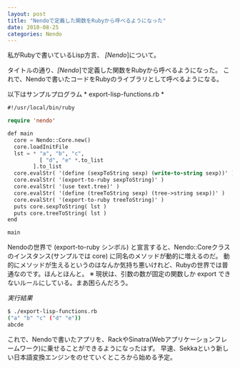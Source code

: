 ```yaml
---
layout: post
title: "Nendoで定義した関数をRubyから呼べるようになった"
date: 2010-08-25
categories: Nendo
---
```

私がRubyで書いているLisp方言、 *[Nendo*]について。

タイトルの通り、*[Nendo*]で定義した関数をRubyから呼べるようになった。
これで、Nendoで書いたコードをRubyのライブラリとして呼べるようになる。

以下はサンプルプログラム * export-lisp-functions.rb *
```lisp
#!/usr/local/bin/ruby

require 'nendo'

def main
  core = Nendo::Core.new()
  core.loadInitFile
  lst = * "a", "b", "c",
          [ "d", "e" *.to_list
        ].to_list
  core.evalStr( '(define (sexpToString sexp) (write-to-string sexp))' )
  core.evalStr( '(export-to-ruby sexpToString)' )
  core.evalStr( '(use text.tree)' )
  core.evalStr( '(define (treeToString sexp) (tree->string sexp))' )
  core.evalStr( '(export-to-ruby treeToString)' )
  puts core.sexpToString( lst )
  puts core.treeToString( lst )
end

main
```

Nendoの世界で (export-to-ruby シンボル) と宣言すると、Nendo::Coreクラスのインスタンス(サンプルでは core) に同名のメソッドが動的に増えるのだ。
動的にメソッドが生えるというのはなんか気持ち悪いけれど、Rubyの世界では普通なのです。ほんとほんと。
※ 現状は、引数の数が固定の関数しか export できないルールにしている。まあ困らんだろう。

 *実行結果*
```bash
$ ./export-lisp-functions.rb 
("a" "b" "c" ("d" "e"))
abcde
```

これで、Nendoで書いたアプリを、RackやSinatra(Webアプリケーションフレームワーク)に乗せることができるようになったはず。
早速、Sekkaという新しい日本語変換エンジンをのせていくところから始める予定。
